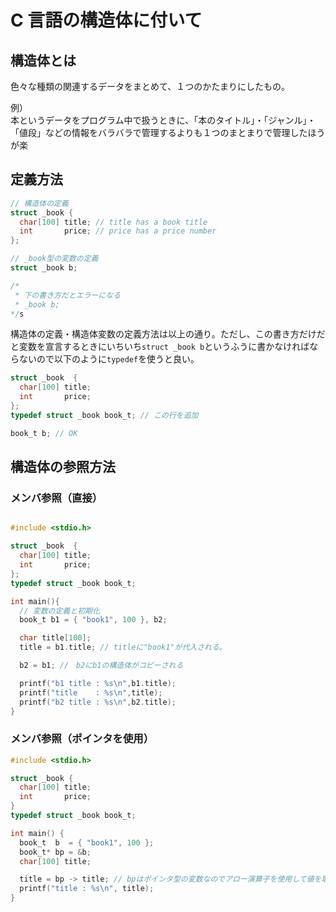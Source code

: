 # C 言語の構造体に付いて

## 構造体とは

色々な種類の関連するデータをまとめて、１つのかたまりにしたもの。

例）\
本というデータをプログラム中で扱うときに、「本のタイトル」・「ジャンル」・「値段」などの情報をバラバラで管理するよりも１つのまとまりで管理したほうが楽

## 定義方法

```c
// 構造体の定義
struct _book {
  char[100] title; // title has a book title
  int       price; // price has a price number
};

// _book型の変数の定義
struct _book b;

/*
 * 下の書き方だとエラーになる
 * _book b;
*/s
```

構造体の定義・構造体変数の定義方法は以上の通り。ただし、この書き方だけだと変数を宣言するときにいちいち`struct _book b`というふうに書かなければならないので以下のように`typedef`を使うと良い。

```c
struct _book  {
  char[100] title;
  int       price;
};
typedef struct _book book_t; // この行を追加

book_t b; // OK
```

## 構造体の参照方法

### メンバ参照（直接）

```c

#include <stdio.h>

struct _book  {
  char[100] title;
  int       price;
};
typedef struct _book book_t;

int main(){
  // 変数の定義と初期化
  book_t b1 = { "book1", 100 }, b2;

  char title[100];
  title = b1.title; // titleに"book1"が代入される。

  b2 = b1; //　b2にb1の構造体がコピーされる

  printf("b1 title : %s\n",b1.title);
  printf("title    : %s\n",title);
  printf("b2 title : %s\n",b2.title);
}
```

### メンバ参照（ポインタを使用）

```c
#include <stdio.h>

struct _book {
  char[100] title;
  int       price;
}
typedef struct _book book_t;

int main() {
  book_t  b  = { "book1", 100 };
  book_t* bp = &b;
  char[100] title;

  title = bp -> title; // bpはポインタ型の変数なのでアロー演算子を使用して値を取り出す
  printf("title : %s\n", title);
}
```
